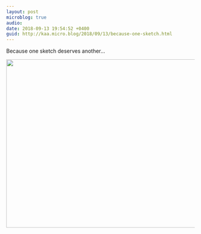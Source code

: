 ```yaml
---
layout: post
microblog: true
audio: 
date: 2018-09-13 19:54:52 +0400
guid: http://kaa.micro.blog/2018/09/13/because-one-sketch.html
---
```

Because one sketch deserves another...

<img src="http://micro.kaa.bz/uploads/2018/b6abcbb8c1.jpg" width="600" height="450" />
